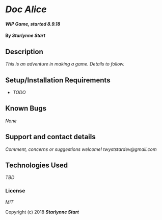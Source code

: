 # _Doc Alice_

#### _WIP Game, started 8.9.18_

#### By _**Starlynne Start**_

## Description

_This is an adventure in making a game. Details to follow._

## Setup/Installation Requirements

* _TODO_

## Known Bugs

_None_

## Support and contact details

_Comment, concerns or suggestions welcome! twyststardev@gmail.com_

## Technologies Used

_TBD_

### License

*MIT*

Copyright (c) 2018 **_Starlynne Start_**
